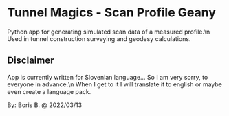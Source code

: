 # Tunnel Magics - Scan Profile Geany

Python app for generating simulated scan data of a measured profile.\n
Used in tunnel construction surveying and geodesy calculations.

## Disclaimer

App is currently written for Slovenian language... So I am very sorry, to everyone in advance.\n
When I get to it I will translate it to english or maybe even create a language pack.

By: Boris B. @ 2022/03/13
